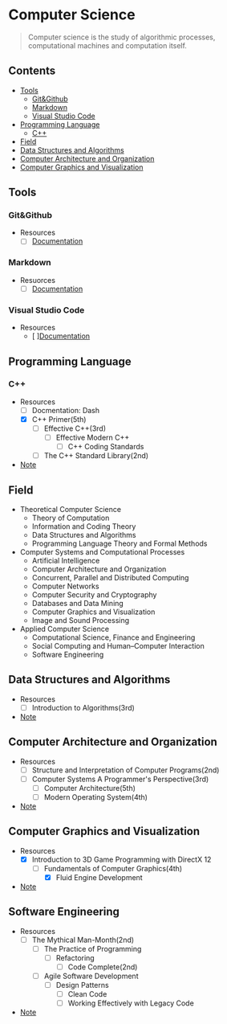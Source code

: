# Computer Science

> Computer science is the study of algorithmic processes, computational machines and
> computation itself.

## Contents

- [Tools](#Tools)
    - [Git&Github](#GitGithub)
    - [Markdown](#Markdown)
    - [Visual Studio Code](#Visual-Studio-Code)
- [Programming Language](#Programming-Language) 
    - [C++](#C) 
- [Field](#Field)
- [Data Structures and Algorithms](#Data-Structures-and-Algorithms)
- [Computer Architecture and Organization](#Computer-Architecture-and-Organization)
- [Computer Graphics and Visualization](#Computer-Graphics-and-Visualization)

## Tools

### Git&Github

- Resources
    - [ ] [Documentation](https://docs.github.com/en)

### Markdown

- Resuorces
    - [ ] [Documentation](https://www.markdownguide.org)

### Visual Studio Code

- Resources
    - [ ][Documentation](https://code.visualstudio.com/docs)
 
## Programming Language

### C++

- Resources
    - [ ] Docmentation: Dash   
    - [x] C++ Primer(5th)
        - [ ] Effective C++(3rd)
            - [ ] Effective Modern C++ 
                - [ ] C++ Coding Standards
        - [ ] The C++ Standard Library(2nd)
    
- [Note](/Notes/C%2B%2B.md) 

## Field

- Theoretical Computer Science
    - Theory of Computation
    - Information and Coding Theory
    - Data Structures and Algorithms
    - Programming Language Theory and Formal Methods
- Computer Systems and Computational Processes
    - Artificial Intelligence
    - Computer Architecture and Organization
    - Concurrent, Parallel and Distributed Computing
    - Computer Networks
    - Computer Security and Cryptography
    - Databases and Data Mining
    - Computer Graphics and Visualization
    - Image and Sound Processing
- Applied Computer Science
    - Computational Science, Finance and Engineering
    - Social Computing and Human–Computer Interaction
    - Software Engineering

## Data Structures and Algorithms

- Resources
    - [ ] Introduction to Algorithms(3rd)
- [Note](/Notes/Data%20Structures%20and%20Algorithms.md)

## Computer Architecture and Organization

- Resources
    - [ ] Structure and Interpretation of Computer Programs(2nd)
    - [ ] Computer Systems A Programmer's Perspective(3rd)
        - [ ] Computer Architecture(5th)
        - [ ] Modern Operating System(4th)
- [Note]()

## Computer Graphics and Visualization

- Resources
    - [x] Introduction to 3D Game Programming with DirectX 12 
        - [ ] Fundamentals of Computer Graphics(4th)
            - [x] Fluid Engine Development
- [Note]()

## Software Engineering

- Resources
    - [ ] The Mythical Man-Month(2nd)
        - [ ] The Practice of Programming
            - [ ] Refactoring
                - [ ] Code Complete(2nd) 
        - [ ] Agile Software Development
            - [ ] Design Patterns
                - [ ] Clean Code
                - [ ] Working Effectively with Legacy Code
- [Note]() 

